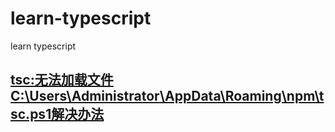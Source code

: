 # learn-typescript
learn typescript
## <a href="https://blog.csdn.net/wangbiao9292/article/details/122226362">tsc:无法加载文件C:\Users\Administrator\AppData\Roaming\npm\tsc.ps1解决办法</a>
